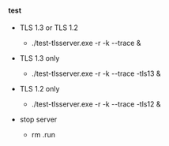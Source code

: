 #### test

* TLS 1.3 or TLS 1.2
  * ./test-tlsserver.exe -r -k --trace &

* TLS 1.3 only
  * ./test-tlsserver.exe -r -k --trace -tls13 &

* TLS 1.2 only
  * ./test-tlsserver.exe -r -k --trace -tls12 &

* stop server
  * rm .run
